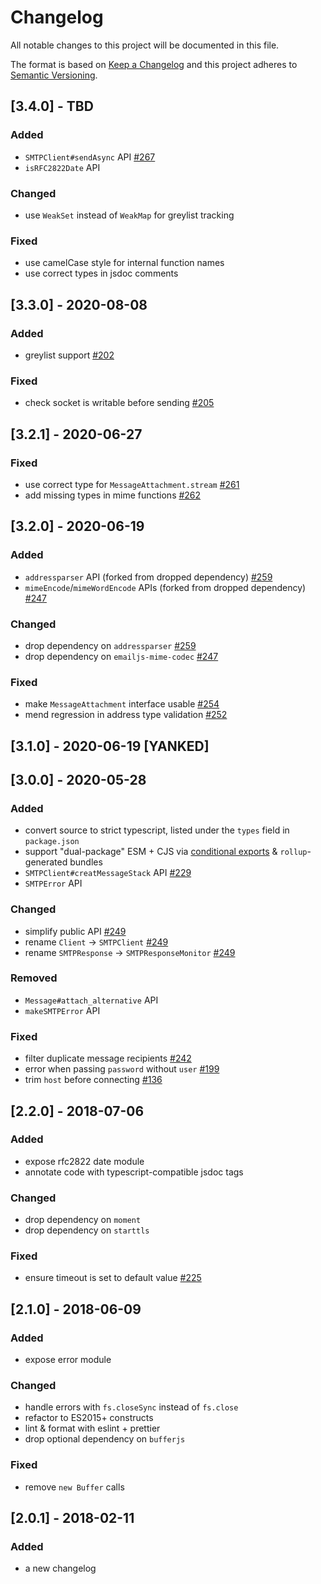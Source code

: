 # Changelog
All notable changes to this project will be documented in this file.

The format is based on [Keep a Changelog](http://keepachangelog.com/en/1.0.0/)
and this project adheres to [Semantic Versioning](http://semver.org/spec/v2.0.0.html).

## [3.4.0] - TBD
### Added
- `SMTPClient#sendAsync` API [#267](https://github.com/eleith/emailjs/issues/267)
- `isRFC2822Date` API

### Changed
- use `WeakSet` instead of `WeakMap` for greylist tracking

### Fixed
- use camelCase style for internal function names
- use correct types in jsdoc comments

## [3.3.0] - 2020-08-08
### Added
- greylist support [#202](https://github.com/eleith/emailjs/issues/202)

### Fixed
- check socket is writable before sending [#205](https://github.com/eleith/emailjs/issues/205)

## [3.2.1] - 2020-06-27
### Fixed
- use correct type for `MessageAttachment.stream` [#261](https://github.com/eleith/emailjs/issues/261)
- add missing types in mime functions [#262](https://github.com/eleith/emailjs/pull/262)

## [3.2.0] - 2020-06-19
### Added
- `addressparser` API (forked from dropped dependency) [#259](https://github.com/eleith/emailjs/issues/259)
- `mimeEncode`/`mimeWordEncode` APIs (forked from dropped dependency) [#247](https://github.com/eleith/emailjs/issues/247)

### Changed
- drop dependency on `addressparser` [#259](https://github.com/eleith/emailjs/issues/259)
- drop dependency on `emailjs-mime-codec` [#247](https://github.com/eleith/emailjs/issues/247)

### Fixed
- make `MessageAttachment` interface usable [#254](https://github.com/eleith/emailjs/issues/254)
- mend regression in address type validation [#252](https://github.com/eleith/emailjs/pull/252)

## [3.1.0] - 2020-06-19 [YANKED]

## [3.0.0] - 2020-05-28
### Added
- convert source to strict typescript, listed under the `types` field in `package.json`
- support "dual-package" ESM + CJS via [conditional exports](https://nodejs.org/docs/latest-v14.x/api/esm.html#esm_conditional_exports) & `rollup`-generated bundles
- `SMTPClient#creatMessageStack` API [#229](https://github.com/eleith/emailjs/issues/229)
- `SMTPError` API

### Changed
- simplify public API [#249](https://github.com/eleith/emailjs/issues/249)
- rename `Client` -> `SMTPClient` [#249](https://github.com/eleith/emailjs/issues/249)
- rename `SMTPResponse` -> `SMTPResponseMonitor` [#249](https://github.com/eleith/emailjs/issues/249)

### Removed
- `Message#attach_alternative` API
- `makeSMTPError` API

### Fixed
- filter duplicate message recipients [#242](https://github.com/eleith/emailjs/issues/242)
- error when passing `password` without `user` [#199](https://github.com/eleith/emailjs/issues/199)
- trim `host` before connecting [#136](https://github.com/eleith/emailjs/issues/136)

## [2.2.0] - 2018-07-06
### Added
- expose rfc2822 date module
- annotate code with typescript-compatible jsdoc tags

### Changed
- drop dependency on `moment`
- drop dependency on `starttls`

### Fixed
- ensure timeout is set to default value [#225](https://github.com/eleith/emailjs/issues/225)

## [2.1.0] - 2018-06-09
### Added
- expose error module

### Changed
- handle errors with `fs.closeSync` instead of `fs.close`
- refactor to ES2015+ constructs
- lint & format with eslint + prettier
- drop optional dependency on `bufferjs`

### Fixed
- remove `new Buffer` calls

## [2.0.1] - 2018-02-11
### Added
- a new changelog
